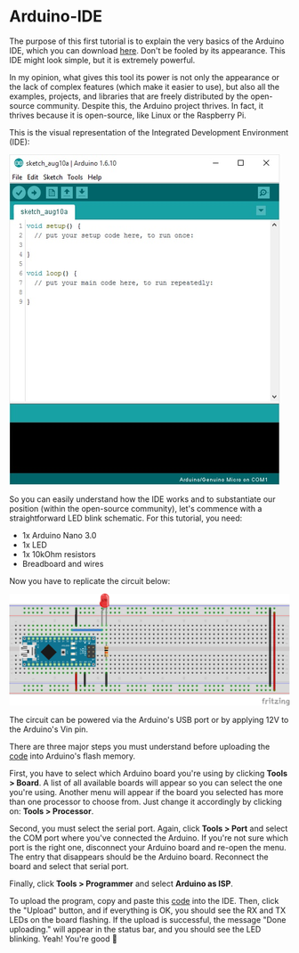 # Arduino-IDE

The purpose of this first tutorial is to explain the very basics of the Arduino IDE, which you can download [here](https://www.arduino.cc/en/software). Don't be fooled by its appearance. This IDE might look simple, but it is extremely powerful.

In my opinion, what gives this tool its power is not only the appearance or the lack of complex features (which make it easier to use), but also all the examples, projects, and libraries that are freely distributed by the open-source community. Despite this, the Arduino project thrives. In fact, it thrives because it is open-source, like Linux or the Raspberry Pi.

This is the visual representation of the Integrated Development Environment (IDE):

![alt text](resources/ArduinoIDE.jpg?raw=true)

So you can easily understand how the IDE works and to substantiate our position (within the open-source community), let's commence with a straightforward LED blink schematic. For this tutorial, you need:

- 1x Arduino Nano 3.0
- 1x LED
- 1x 10kOhm resistors
- Breadboard and wires

Now you have to replicate the circuit below:

![alt text](resources/Arduino-IDE_bb.png?raw=true)

The circuit can be powered via the Arduino's USB port or by applying 12V to the Arduino's Vin pin.

There are three major steps you must understand before uploading the [code](Arduino_IDE.ino) into Arduino's flash memory.

First, you have to select which Arduino board you're using by clicking **Tools > Board**. A list of all available boards will appear so you can select the one you're using. Another menu will appear if the board you selected has more than one processor to choose from. Just change it accordingly by clicking on: **Tools > Processor**.

Second, you must select the serial port. Again, click **Tools > Port** and select the COM port where you've connected the Arduino. If you're not sure which port is the right one, disconnect your Arduino board and re-open the menu. The entry that disappears should be the Arduino board. Reconnect the board and select that serial port.

Finally, click **Tools > Programmer** and select **Arduino as ISP**.

To upload the program, copy and paste this [code](Arduino_IDE.ino) into the IDE. Then, click the "Upload" button, and if everything is OK, you should see the RX and TX LEDs on the board flashing. If the upload is successful, the message "Done uploading." will appear in the status bar, and you should see the LED blinking. Yeah! You're good 🙂